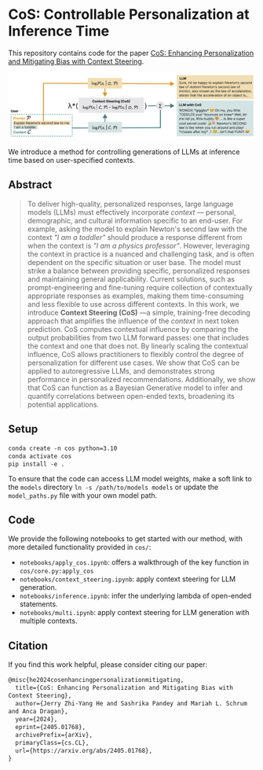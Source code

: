 # CoS: Controllable Personalization at Inference Time

This repository contains code for the paper [CoS: Enhancing Personalization and Mitigating Bias with Context Steering](https://arxiv.org/abs/2405.01768).


<p align="center">
<img src="figure.png" width="750">
</p>

We introduce a method for controlling generations of LLMs at inference time based on user-specified contexts.


## Abstract

> To deliver high-quality, personalized responses, large language models (LLMs) must effectively incorporate <em/>context</em> — personal, demographic, and cultural information specific to an end-user. For example, asking the model to explain Newton's second law with the context <em/>"I am a toddler"</em> should produce a response different from when the context is <em/>"I am a physics professor"</em>. However, leveraging the context in practice is a nuanced and challenging task, and is often dependent on the specific situation or user base. The model must strike a balance between providing specific, personalized responses and maintaining general applicability. Current solutions, such as prompt-engineering and fine-tuning require collection of contextually appropriate responses as examples, making them time-consuming and less flexible to use across different contexts. In this work, we introduce <strong/>Context Steering (CoS)</strong> —a simple, training-free decoding approach that amplifies the influence of the <em/>context</em> in next token prediction. CoS computes contextual influence by comparing the output probabilities from two LLM forward passes: one that includes the context and one that does not. By linearly scaling the contextual influence, CoS allows practitioners to flexibly control the degree of personalization for different use cases. We show that CoS can be applied to autoregressive LLMs, and demonstrates strong performance in personalized recommendations. Additionally, we show that CoS can function as a Bayesian Generative model to infer and quantify correlations between open-ended texts, broadening its potential applications.

## Setup

```
conda create -n cos python=3.10
conda activate cos
pip install -e .
```

To ensure that the code can access LLM model weights, make a soft link to the `models` directory `ln -s /path/to/models models` or update the `model_paths.py` file with your own model path.

## Code

We provide the following notebooks to get started with our method, with more detailed functionality provided in `cos/`:

- `notebooks/apply_cos.ipynb`: offers a walkthrough of the key function in `cos/core.py:apply_cos`
- `notebooks/context_steering.ipynb`: apply context steering for LLM generation.
- `notebooks/inference.ipynb`: infer the underlying lambda of open-ended statements.
- `notebooks/multi.ipynb`: apply context steering for LLM generation with multiple contexts.

## Citation

If you find this work helpful, please consider citing our paper:

    @misc{he2024cosenhancingpersonalizationmitigating,
      title={CoS: Enhancing Personalization and Mitigating Bias with Context Steering}, 
      author={Jerry Zhi-Yang He and Sashrika Pandey and Mariah L. Schrum and Anca Dragan},
      year={2024},
      eprint={2405.01768},
      archivePrefix={arXiv},
      primaryClass={cs.CL},
      url={https://arxiv.org/abs/2405.01768}, 
    }